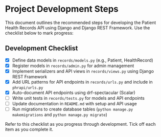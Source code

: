 
# Project Development Steps

This document outlines the recommended steps for developing the Patient Health Records API using Django and Django REST Framework. Use the checklist below to mark progress:

## Development Checklist

- [x] Define data models in `records/models.py` (e.g., Patient, HealthRecord)
- [x] Register models in `records/admin.py` for admin management
- [x] Implement serializers and API views in `records/views.py` using Django REST Framework
- [x] Add URL patterns for API endpoints in `records/urls.py` and include in `phrapi/urls.py`
- [x] Auto-document API endpoints using drf-spectacular (Scalar)
- [ ] Write unit tests in `records/tests.py` for models and API endpoints
- [ ] Update documentation in `README.md` with setup and API usage
- [ ] Run migrations to create database tables (`python manage.py makemigrations` and `python manage.py migrate`)

Refer to this checklist as you progress through development. Tick off each item as you complete it.
